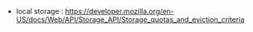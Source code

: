 * local storage : 
https://developer.mozilla.org/en-US/docs/Web/API/Storage_API/Storage_quotas_and_eviction_criteria

